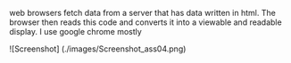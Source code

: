 web browsers fetch data from a server that has data written in html. The browser then reads this code and converts it into a viewable and readable display. I use google chrome mostly


![Screenshot] (./images/Screenshot_ass04.png)
